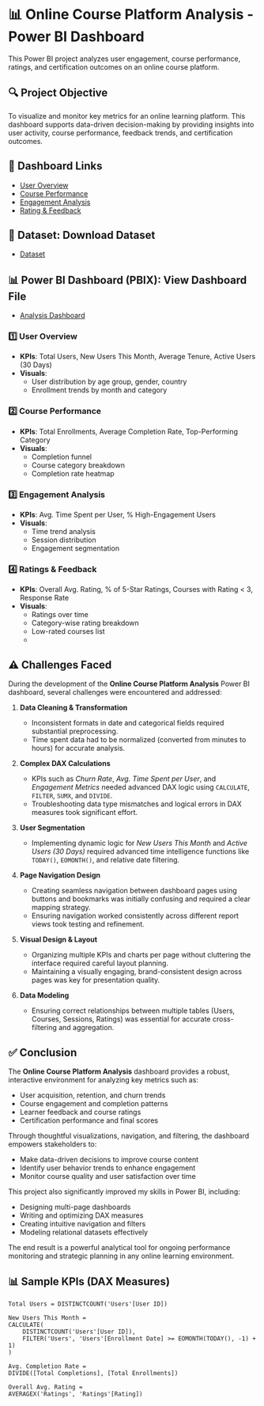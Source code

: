 # 📊 Online Course Platform Analysis - Power BI Dashboard

This Power BI project analyzes user engagement, course performance, ratings, and certification outcomes on an online course platform.

## 🔍 Project Objective

To visualize and monitor key metrics for an online learning platform. This dashboard supports data-driven decision-making by providing insights into user activity, course performance, feedback trends, and certification outcomes.


## 📂  Dashboard Links
 - <a href="https://github.com/Rupali-2001/Online_learning_Platform_Analysis/blob/main/User%20Overview.jpg">User Overview</a>
 - <a href="https://github.com/Rupali-2001/Online_learning_Platform_Analysis/blob/main/Course%20Performance.jpg">Course Performance</a>
 - <a href="https://github.com/Rupali-2001/Online_learning_Platform_Analysis/blob/main/Engagement_analysis.jpg">Engagement Analysis</a>
 - <a href="https://github.com/Rupali-2001/Online_learning_Platform_Analysis/blob/main/Rating%20%26%20Feedback.jpg">Rating & Feedback</a>



## 📁 Dataset: Download Dataset
- <a href="https://github.com/Rupali-2001/Online_learning_Platform_Analysis/blob/main/OnlineLearningPlatform.csv">Dataset</a>
## 📊 Power BI Dashboard (PBIX): View Dashboard File
- <a href="https://github.com/Rupali-2001/Online_learning_Platform_Analysis/blob/main/online_learning_dashboard.pbix">Analysis Dashboard</a>


### 1️⃣ User Overview
- **KPIs**: Total Users, New Users This Month, Average Tenure, Active Users (30 Days)
- **Visuals**:
  - User distribution by age group, gender, country
  - Enrollment trends by month and category

### 2️⃣ Course Performance
- **KPIs**: Total Enrollments, Average Completion Rate, Top-Performing Category
- **Visuals**:
  - Completion funnel
  - Course category breakdown
  - Completion rate heatmap

### 3️⃣ Engagement Analysis
- **KPIs**: Avg. Time Spent per User,  % High-Engagement Users
- **Visuals**:
  - Time trend analysis
  - Session distribution
  - Engagement segmentation

### 4️⃣ Ratings & Feedback
- **KPIs**: Overall Avg. Rating, % of 5-Star Ratings, Courses with Rating < 3, Response Rate
- **Visuals**:
  - Ratings over time
  - Category-wise rating breakdown
  - Low-rated courses list
  - 
## ⚠️ Challenges Faced
During the development of the **Online Course Platform Analysis** Power BI dashboard, several challenges were encountered and addressed:
1. **Data Cleaning & Transformation**
   - Inconsistent formats in date and categorical fields required substantial preprocessing.
   - Time spent data had to be normalized (converted from minutes to hours) for accurate analysis.
2. **Complex DAX Calculations**
   - KPIs such as *Churn Rate*, *Avg. Time Spent per User*, and *Engagement Metrics* needed advanced DAX logic using `CALCULATE`, `FILTER`, `SUMX`, and `DIVIDE`.
   - Troubleshooting data type mismatches and logical errors in DAX measures took significant effort.
3. **User Segmentation**
   - Implementing dynamic logic for *New Users This Month* and *Active Users (30 Days)* required advanced time intelligence functions like `TODAY()`, `EOMONTH()`, and relative date filtering.
4. **Page Navigation Design**
   - Creating seamless navigation between dashboard pages using buttons and bookmarks was initially confusing and required a clear mapping strategy.
   - Ensuring navigation worked consistently across different report views took testing and refinement.
5. **Visual Design & Layout**
   - Organizing multiple KPIs and charts per page without cluttering the interface required careful layout planning.
   - Maintaining a visually engaging, brand-consistent design across pages was key for presentation quality.

6. **Data Modeling**
   - Ensuring correct relationships between multiple tables (Users, Courses, Sessions, Ratings) was essential for accurate cross-filtering and aggregation.

## ✅ Conclusion

The **Online Course Platform Analysis** dashboard provides a robust, interactive environment for analyzing key metrics such as:
- User acquisition, retention, and churn trends
- Course engagement and completion patterns
- Learner feedback and course ratings
- Certification performance and final scores

Through thoughtful visualizations, navigation, and filtering, the dashboard empowers stakeholders to:
- Make data-driven decisions to improve course content
- Identify user behavior trends to enhance engagement
- Monitor course quality and user satisfaction over time

This project also significantly improved my skills in Power BI, including:
- Designing multi-page dashboards
- Writing and optimizing DAX measures
- Creating intuitive navigation and filters
- Modeling relational datasets effectively

The end result is a powerful analytical tool for ongoing performance monitoring and strategic planning in any online learning environment.

## 📊 Sample KPIs (DAX Measures)

```DAX
Total Users = DISTINCTCOUNT('Users'[User ID])

New Users This Month = 
CALCULATE(
    DISTINCTCOUNT('Users'[User ID]),
    FILTER('Users', 'Users'[Enrollment Date] >= EOMONTH(TODAY(), -1) + 1)
)

Avg. Completion Rate = 
DIVIDE([Total Completions], [Total Enrollments])

Overall Avg. Rating = 
AVERAGEX('Ratings', 'Ratings'[Rating])
